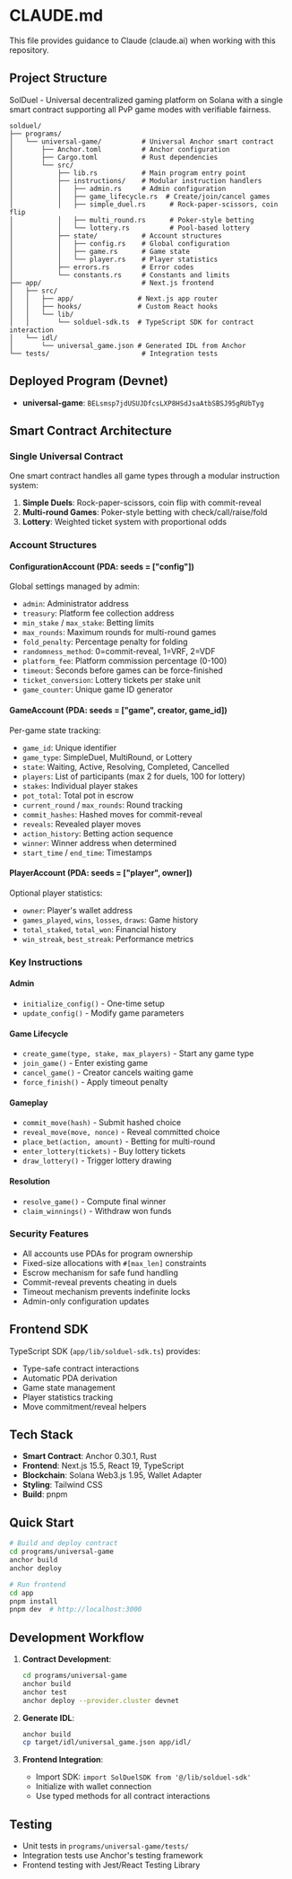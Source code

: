 # CLAUDE.md

This file provides guidance to Claude (claude.ai) when working with this repository.

## Project Structure

SolDuel - Universal decentralized gaming platform on Solana with a single smart contract supporting all PvP game modes with verifiable fairness.

```
solduel/
├── programs/
│   └── universal-game/          # Universal Anchor smart contract
│       ├── Anchor.toml          # Anchor configuration
│       ├── Cargo.toml           # Rust dependencies
│       └── src/
│           ├── lib.rs           # Main program entry point
│           ├── instructions/    # Modular instruction handlers
│           │   ├── admin.rs     # Admin configuration
│           │   ├── game_lifecycle.rs  # Create/join/cancel games
│           │   ├── simple_duel.rs      # Rock-paper-scissors, coin flip
│           │   ├── multi_round.rs      # Poker-style betting
│           │   └── lottery.rs          # Pool-based lottery
│           ├── state/           # Account structures
│           │   ├── config.rs    # Global configuration
│           │   ├── game.rs      # Game state
│           │   └── player.rs    # Player statistics
│           ├── errors.rs        # Error codes
│           └── constants.rs     # Constants and limits
├── app/                         # Next.js frontend
│   ├── src/
│   │   ├── app/                # Next.js app router
│   │   ├── hooks/              # Custom React hooks
│   │   └── lib/                
│   │       └── solduel-sdk.ts  # TypeScript SDK for contract interaction
│   └── idl/
│       └── universal_game.json # Generated IDL from Anchor
└── tests/                       # Integration tests
```

## Deployed Program (Devnet)

- **universal-game**: `BELsmsp7jdUSUJDfcsLXP8HSdJsaAtbSBSJ95gRUbTyg`

## Smart Contract Architecture

### Single Universal Contract
One smart contract handles all game types through a modular instruction system:

1. **Simple Duels**: Rock-paper-scissors, coin flip with commit-reveal
2. **Multi-round Games**: Poker-style betting with check/call/raise/fold
3. **Lottery**: Weighted ticket system with proportional odds

### Account Structures

#### ConfigurationAccount (PDA: seeds = ["config"])
Global settings managed by admin:
- `admin`: Administrator address
- `treasury`: Platform fee collection address
- `min_stake` / `max_stake`: Betting limits
- `max_rounds`: Maximum rounds for multi-round games
- `fold_penalty`: Percentage penalty for folding
- `randomness_method`: 0=commit-reveal, 1=VRF, 2=VDF
- `platform_fee`: Platform commission percentage (0-100)
- `timeout`: Seconds before games can be force-finished
- `ticket_conversion`: Lottery tickets per stake unit
- `game_counter`: Unique game ID generator

#### GameAccount (PDA: seeds = ["game", creator, game_id])
Per-game state tracking:
- `game_id`: Unique identifier
- `game_type`: SimpleDuel, MultiRound, or Lottery
- `state`: Waiting, Active, Resolving, Completed, Cancelled
- `players`: List of participants (max 2 for duels, 100 for lottery)
- `stakes`: Individual player stakes
- `pot_total`: Total pot in escrow
- `current_round` / `max_rounds`: Round tracking
- `commit_hashes`: Hashed moves for commit-reveal
- `reveals`: Revealed player moves
- `action_history`: Betting action sequence
- `winner`: Winner address when determined
- `start_time` / `end_time`: Timestamps

#### PlayerAccount (PDA: seeds = ["player", owner])
Optional player statistics:
- `owner`: Player's wallet address
- `games_played`, `wins`, `losses`, `draws`: Game history
- `total_staked`, `total_won`: Financial history
- `win_streak`, `best_streak`: Performance metrics

### Key Instructions

#### Admin
- `initialize_config()` - One-time setup
- `update_config()` - Modify game parameters

#### Game Lifecycle
- `create_game(type, stake, max_players)` - Start any game type
- `join_game()` - Enter existing game
- `cancel_game()` - Creator cancels waiting game
- `force_finish()` - Apply timeout penalty

#### Gameplay
- `commit_move(hash)` - Submit hashed choice
- `reveal_move(move, nonce)` - Reveal committed choice
- `place_bet(action, amount)` - Betting for multi-round
- `enter_lottery(tickets)` - Buy lottery tickets
- `draw_lottery()` - Trigger lottery drawing

#### Resolution
- `resolve_game()` - Compute final winner
- `claim_winnings()` - Withdraw won funds

### Security Features

- All accounts use PDAs for program ownership
- Fixed-size allocations with `#[max_len]` constraints
- Escrow mechanism for safe fund handling
- Commit-reveal prevents cheating in duels
- Timeout mechanism prevents indefinite locks
- Admin-only configuration updates

## Frontend SDK

TypeScript SDK (`app/lib/solduel-sdk.ts`) provides:
- Type-safe contract interactions
- Automatic PDA derivation
- Game state management
- Player statistics tracking
- Move commitment/reveal helpers

## Tech Stack

- **Smart Contract**: Anchor 0.30.1, Rust
- **Frontend**: Next.js 15.5, React 19, TypeScript
- **Blockchain**: Solana Web3.js 1.95, Wallet Adapter
- **Styling**: Tailwind CSS
- **Build**: pnpm

## Quick Start

```bash
# Build and deploy contract
cd programs/universal-game
anchor build
anchor deploy

# Run frontend
cd app
pnpm install
pnpm dev  # http://localhost:3000
```

## Development Workflow

1. **Contract Development**:
   ```bash
   cd programs/universal-game
   anchor build
   anchor test
   anchor deploy --provider.cluster devnet
   ```

2. **Generate IDL**:
   ```bash
   anchor build
   cp target/idl/universal_game.json app/idl/
   ```

3. **Frontend Integration**:
   - Import SDK: `import SolDuelSDK from '@/lib/solduel-sdk'`
   - Initialize with wallet connection
   - Use typed methods for all contract interactions

## Testing

- Unit tests in `programs/universal-game/tests/`
- Integration tests use Anchor's testing framework
- Frontend testing with Jest/React Testing Library